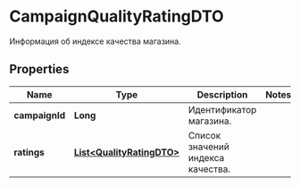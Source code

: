 

# CampaignQualityRatingDTO

Информация об индексе качества магазина.

## Properties

| Name | Type | Description | Notes |
|------------ | ------------- | ------------- | -------------|
|**campaignId** | **Long** | Идентификатор магазина. |  |
|**ratings** | [**List&lt;QualityRatingDTO&gt;**](QualityRatingDTO.md) | Список значений индекса качества. |  |



